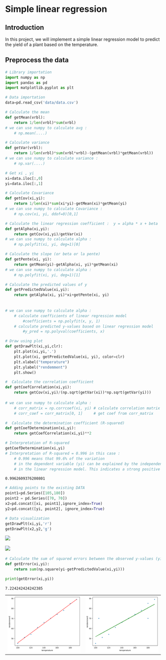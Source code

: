 # Simple linear regression

## Introduction

In this project, we will implement a simple linear regression model to predict the yield of a plant based on the temperature.

## Preprocess the data

<div class="cell code" execution_count="132">

```python
# Library importation
import numpy as np
import pandas as pd
import matplotlib.pyplot as plt
```

</div>

<div class="cell code" execution_count="133">

```python
# Data importation
data=pd.read_csv('data/data.csv')
```

</div>

<div class="cell code" execution_count="134">

```python
# Calculate the mean
def getMean(vrbl):
    return 1/len(vrbl)*sum(vrbl)
# we can use numpy to calculate avg :
    # np.mean(....)
```

</div>

<div class="cell code" execution_count="135">

```python
# Calculate variance
def getVar(vrbl):
    return 1/len(vrbl)*sum(vrbl*vrbl)-(getMean(vrbl)*getMean(vrbl))
# we can use numpy to calculate variance :
    # np.var(....)
```

</div>

<div class="cell code" execution_count="136">

```python
# Get xi , yi
xi=data.iloc[:,0]
yi=data.iloc[:,1]
```

</div>

<div class="cell code" execution_count="137">

```python
# Calculate Covariance
def getCov(xi,yi):
    return 1/len(xi)*sum(xi*yi)-getMean(xi)*getMean(yi)
# we can use numpy to calculate Covariance :
    # np.cov(xi, yi, ddof=0)[0,1]
```

</div>

<div class="cell code" execution_count="138">

```python
# Calculate the linear regression coefficient :  y = alpha * x + beta
def getAlpha(xi,yi):
    return getCov(xi,yi)/getVar(xi)
# we can use numpy to calculate alpha :
    # np.polyfit(xi, yi, deg=1)[0]
```

</div>

<div class="cell code" execution_count="139">

```python
# Calculate the slope (or beta or la pente)
def getPente(xi, yi):
    return getMean(yi)-getAlpha(xi, yi)*getMean(xi)
# we can use numpy to calculate alpha :
    # np.polyfit(xi, yi, deg=1)[1]
```

</div>

<div class="cell code" execution_count="140">

```python
# Calculate the predicted values of y
def getPredictedValue(xi,yi):
    return getAlpha(xi, yi)*xi+getPente(xi, yi)


# we can use numpy to calculate alpha :
    # calculate coefficients of linear regression model
        #coefficients = np.polyfit(x, y, 1)
    # calculate predicted y-values based on linear regression model
        #y_pred = np.polyval(coefficients, x)
```

</div>

<div class="cell code" execution_count="141">

```python
# Draw using plot
def getDrawPlt(xi,yi,clr):
    plt.plot(xi,yi,'.')
    plt.plot(xi, getPredictedValue(xi, yi), color=clr)
    plt.xlabel("temperature")
    plt.ylabel("rendemment")
    plt.show()
```

</div>

<div class="cell code" execution_count="142">

```python
#  Calculate the correlation coefficient
def getCoefCorrelation(xi,yi):
    return getCov(xi,yi)/(np.sqrt(getVar(xi))*np.sqrt(getVar(yi)))

# we can use numpy to calculate alpha :
    # corr_matrix = np.corrcoef(xi, yi) # calculate correlation matrix
    # corr_coef = corr_matrix[0, 1]     # get coef from corr_matrix
```

</div>

<div class="cell code" execution_count="143">

```python
#  Calculate the determination coefficient (R-squared)
def getCoefDetermination(xi,yi):
    return getCoefCorrelation(xi,yi)**2
```

</div>

<div class="cell code" execution_count="144">

```python
# Interpretation of R-squared
getCoefDetermination(xi,yi)
# Interpretation of R-squared = 0.996 in this case :
    # 0.996 means that 99.6% of the variation
    # in the dependent variable (yi) can be explained by the independent variable (xi)
    # in the linear regression model. This indicates a strong positive linear relationship between the two variables.
```

<div class="output execute_result" execution_count="144">

    0.9962609376200801

</div>

</div>

<div class="cell code" execution_count="145">

```python
# Adding points to the existing DATA
point1=pd.Series([105,180])
point2 = pd.Series([70, 70])
x2=pd.concat([xi, point1],ignore_index=True)
y2=pd.concat([yi, point2], ignore_index=True)
```

</div>

<div class="cell code" execution_count="146">

```python
# Data visualization
getDrawPlt(xi,yi,'r')
getDrawPlt(x2,y2,'g')
```

<div class="output display_data">

![](36a32cbbc175d2fd78cc31218ede6591ee734280.png)

</div>

<div class="output display_data">

![](b24bda1c09f159745635ff321d3f10df79145421.png)

</div>

</div>

<div class="cell code" execution_count="147">

```python
# Calculate the sum of squared errors between the observed y-values (yi) and the predicted y-values
def getError(xi,yi):
    return sum(np.square(yi-getPredictedValue(xi,yi)))
```

</div>

<div class="cell code" execution_count="148">

```python
print(getError(xi,yi))
```

<div class="output stream stdout">

    7.224242424242385

</div>
</div>
    <div>
    
   <table>
    <tr>
    <td><img src="output/o1.png"></td>
    <td><img src="output/o2.png"></td>
    </tr>
    </table>

</div>

   
